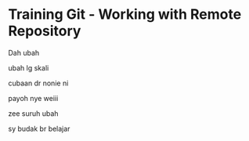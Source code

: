 # Training Git - Working with Remote Repository

Dah ubah

ubah lg skali

cubaan dr nonie ni

payoh nye weiii

zee suruh ubah

sy budak br belajar